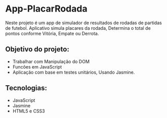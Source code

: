 # App-PlacarRodada
Neste projeto é um app de simulador de resultados de rodadas de partidas de futebol. Aplicativo simula placares da rodada, Determina o total de pontos conforme Vitória, Empate ou Derrota.

## Objetivo do projeto: 
- Trabalhar com Manipulação do DOM
- Funcões em JavaScript
- Aplicação com base em testes unitários, Usando Jasmine.

## Tecnologias: 
- JavaScript 
- Jasmine
- HTML5 e CSS3
